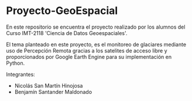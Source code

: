 # Proyecto-GeoEspacial

En este repositorio se encuentra el proyecto realizado por los alumnos del Curso IMT-2118 'Ciencia de Datos Geoespaciales'. 

El tema planteado en este proyecto, es el monitoreo de glaciares mediante uso de Percepción Remota gracias a los satelites de acceso libre y proporcionados por Google Earth Engine para su implementación en Python.

Integrantes: 
  - Nicolás San Martín Hinojosa
  - Benjamín Santander Maldonado
